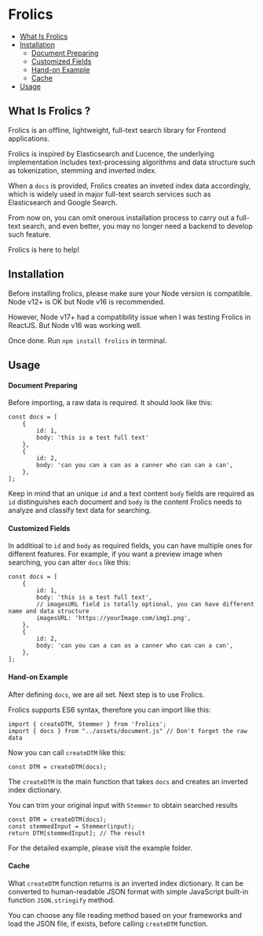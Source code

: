 # Frolics
- [What Is Frolics](#introduction)
- [Installation](#installation)
    - [Document Preparing](#preparing)
    - [Customized Fields](#customized-fields)
    - [Hand-on Example](#example)
    - [Cache](#cache)
- [Usage](#usage)

<a name="introduction"></a>
## What Is Frolics ?

Frolics is an offline, lightweight, full-text search library for Frontend applications.

Frolics is inspired by Elasticsearch and Lucence, the underlying implementation includes text-processing algorithms and data structure such as tokenization, stemming and inverted index.

When a `docs` is provided, Frolics creates an inveted index data accordingly, which is widely used in major full-text search services such as Elasticsearch and Google Search.

From now on, you can omit onerous installation process to carry out a full-text search, and even better, you may no longer need a backend to develop such feature.

Frolics is here to help!

<a name="installation"></a>
## Installation

Before installing frolics, please make sure your Node version is compatible. Node v12+ is OK but Node v16 is recommended.

However, Node v17+ had a compatibility issue when I was testing Frolics in ReactJS. But Node v16 was working well.

Once done. Run `npm install frolics` in terminal.


<a name="usage"></a>
## Usage

<a name="preparing"></a>
#### Document Preparing

Before importing, a raw data is required. It should look like this:

```
const docs = [
    {
        id: 1,
        body: 'this is a test full text'
    },
    {
        id: 2,
        body: 'can you can a can as a canner who can can a can',
    },
];
```

Keep in mind that an unique `id` and a text content `body` fields are required as `id` distinguishes each document and `body` is the content Frolics needs to analyze and classify text data for searching.

<a name="customized-fields"></a>
#### Customized Fields

In additioal to `id` and `body` as required fields, you can have multiple ones for different features. For example, if you want a preview image when searching, you can alter `docs` like this:

```
const docs = [
    {
        id: 1,
        body: 'this is a test full text',
        // imagesURL field is totally optional, you can have different name and data structure
        imagesURL: 'https://yourImage.com/img1.png',
    },
    {
        id: 2,
        body: 'can you can a can as a canner who can can a can',
    },
];

```

<a name="example"></a>
#### Hand-on Example

After defining `docs`, we are all set. Next step is to use Frolics.

Frolics supports ES6 syntax, therefore you can import like this:

```
import { createDTM, Stemmer } from 'frolics';
import { docs } from "../assets/document.js" // Don't forget the raw data
```

Now you can call `createDTM` like this:

```
const DTM = createDTM(docs);
```

The `createDTM` is the main function that takes `docs` and creates an inverted index dictionary.

You can trim your original input with `Stemmer` to obtain searched results

```
const DTM = createDTM(docs);
const stemmedInput = Stemmer(input);
return DTM[stemmedInput]; // The result
```

For the detailed example, please visit the example folder.

<a name="cache"></a>
#### Cache
What `createDTM` function returns is an inverted index dictionary. It can be converted to human-readable JSON format with simple JavaScript built-in function `JSON.stringify` method.

You can choose any file reading method based on your frameworks and load the JSON file, if exists, before calling `createDTM` function.
